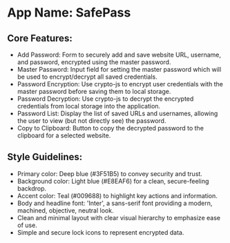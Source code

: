 # **App Name**: SafePass

## Core Features:

- Add Password: Form to securely add and save website URL, username, and password, encrypted using the master password.
- Master Password: Input field for setting the master password which will be used to encrypt/decrypt all saved credentials.
- Password Encryption: Use crypto-js to encrypt user credentials with the master password before saving them to local storage.
- Password Decryption: Use crypto-js to decrypt the encrypted credentials from local storage into the application.
- Password List: Display the list of saved URLs and usernames, allowing the user to view (but not directly see) the password.
- Copy to Clipboard: Button to copy the decrypted password to the clipboard for a selected website.

## Style Guidelines:

- Primary color: Deep blue (#3F51B5) to convey security and trust.
- Background color: Light blue (#E8EAF6) for a clean, secure-feeling backdrop.
- Accent color: Teal (#009688) to highlight key actions and information.
- Body and headline font: 'Inter', a sans-serif font providing a modern, machined, objective, neutral look.
- Clean and minimal layout with clear visual hierarchy to emphasize ease of use.
- Simple and secure lock icons to represent encrypted data.